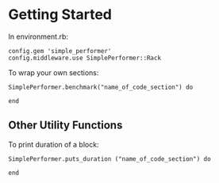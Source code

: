 
Getting Started
===============

In environment.rb:

    config.gem 'simple_performer'
    config.middleware.use SimplePerformer::Rack

To wrap your own sections:

    SimplePerformer.benchmark("name_of_code_section") do

    end

Other Utility Functions
-----------------------

To print duration of a block:

    SimplePerformer.puts_duration ("name_of_code_section") do

    end

